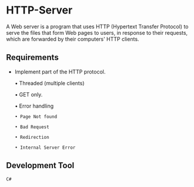 # HTTP-Server
A Web server is a program that uses HTTP (Hypertext Transfer Protocol) to serve the files that form Web pages to users, in response to their requests, which are forwarded by their computers' HTTP clients.


## Requirements
- Implement part of the HTTP protocol.

  • Threaded (multiple clients)
  
  • GET only.
  
  • Error handling
  
      • Page Not found
    
      • Bad Request
    
      • Redirection
    
      • Internal Server Error

## Development Tool
    C#
